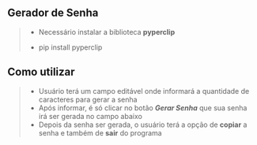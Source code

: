 ## Gerador de Senha
> * Necessário instalar a biblioteca <strong>pyperclip</strong>
> + pip install pyperclip

## Como utilizar
> * Usuário terá um campo editável onde informará a quantidade de caracteres para gerar a senha
> * Após informar, é só clicar no botão <strong><i>Gerar Senha</i></strong> que sua senha irá ser gerada no campo abaixo
> * Depois da senha ser gerada, o usuário terá a opção de <strong>copiar</strong> a senha e também de <strong>sair</strong> do programa
